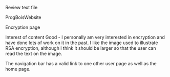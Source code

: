 Review text file

ProgBoisWebsite

Encryption page


Interest of content
	Good - I personally am very interested in encryption and have done lots of work on it in the past. I like the image used to illustrate RSA encryption, although I think it should be larger so that the user can read the text on the image.


The navigation bar has a valid link to one other user page as well as the home page.
